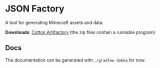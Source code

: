 # JSON Factory

A tool for generating Minecraft assets and data.

**Downloads**: [Cotton Artifactory](http://server.bbkr.space:8081/artifactory/webapp/#/artifacts/browse/tree/General/libs-release/io/github/cottonmc/json-factory-gui/)
(the zip files contain a runnable program)

## Docs
The documentation can be generated with `./gradlew dokka` for now.
